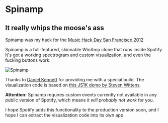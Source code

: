 # Spinamp
## It really whips the moose's ass

Spinamp was my hack for the [Music Hack Day San Francisco 2012][mhd]

Spinamp is a full-featured, skinnable WinAmp clone that runs inside Spotify.
It's got a working spectrogram and custom visualization, and even the fucking
buttons work.

![Spinamp](http://wiki.musichackday.org/images/5/5f/Spinamp.png)

Thanks to [Daniel Kennett][dan] for providing me with a special build.
The visualization code is based on [this JS1K demo by Steven Wittens][demo].

**Attention:** Spinamp requires custom events currently not available in any
public version of Spotify, which means _it will probably not work_ for you.

I hope Spotify adds this functionality to the production version soon, and I
hope I can extract the visualization code into its own app.

[mhd]:  http://sf.musichackday.org/2012/
[dan]:  https://github.com/iKenndac
[demo]: http://acko.net/blog/js1k-demo-the-making-of/
